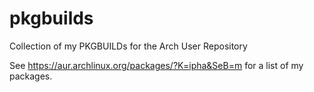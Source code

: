 pkgbuilds
=========

Collection of my PKGBUILDs for the Arch User Repository

See https://aur.archlinux.org/packages/?K=ipha&SeB=m for a list of my packages.
